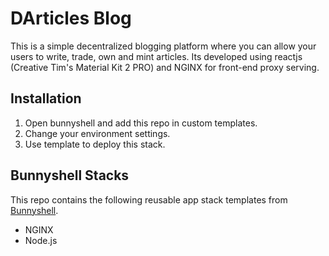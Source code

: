 # DArticles Blog

This is a simple decentralized blogging platform where you can allow your users to write, trade, own and mint articles. Its developed using reactjs (Creative Tim's Material Kit 2 PRO) and NGINX for front-end proxy serving.

## Installation

1. Open bunnyshell and add this repo in custom templates.
2. Change your environment settings.
3. Use template to deploy this stack.

## Bunnyshell Stacks
This repo contains the following reusable app stack templates from [Bunnyshell](https://www.bunnyshell.com/). 
- NGINX
- Node.js
